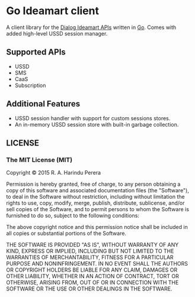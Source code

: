 Go Ideamart client
==================

A client library for the [Dialog Ideamart APIs](http://www.ideamart.lk/idea-pro) written in [Go](https://golang.org/). Comes with added high-level USSD session manager.

Supported APIs
--------------
 * USSD
 * SMS
 * CaaS
 * Subscription

Additional Features
-------------------
* USSD session handler with support for custom sessions stores.
* An in-memory USSD session store with built-in garbage collection.

LICENSE
-------

### The MIT License (MIT)

Copyright © 2015 R. A. Harindu Perera

Permission is hereby granted, free of charge, to any person obtaining a copy
of this software and associated documentation files (the "Software"), to deal
in the Software without restriction, including without limitation the rights
to use, copy, modify, merge, publish, distribute, sublicense, and/or sell
copies of the Software, and to permit persons to whom the Software is
furnished to do so, subject to the following conditions:

The above copyright notice and this permission notice shall be included in
all copies or substantial portions of the Software.

THE SOFTWARE IS PROVIDED "AS IS", WITHOUT WARRANTY OF ANY KIND, EXPRESS OR
IMPLIED, INCLUDING BUT NOT LIMITED TO THE WARRANTIES OF MERCHANTABILITY,
FITNESS FOR A PARTICULAR PURPOSE AND NONINFRINGEMENT. IN NO EVENT SHALL THE
AUTHORS OR COPYRIGHT HOLDERS BE LIABLE FOR ANY CLAIM, DAMAGES OR OTHER
LIABILITY, WHETHER IN AN ACTION OF CONTRACT, TORT OR OTHERWISE, ARISING FROM,
OUT OF OR IN CONNECTION WITH THE SOFTWARE OR THE USE OR OTHER DEALINGS IN
THE SOFTWARE.